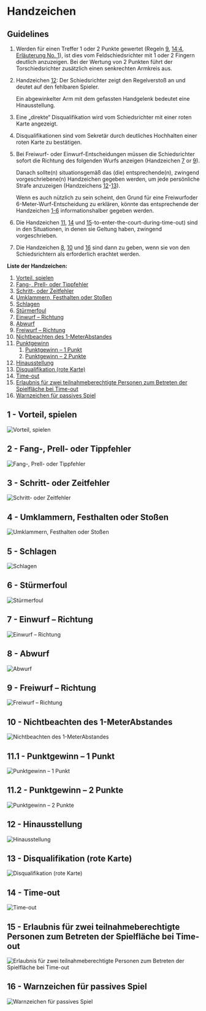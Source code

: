 # Handzeichen

## Guidelines

1. Werden für einen Treffer 1 oder 2 Punkte gewertet (Regeln [9](#9:1), [14:4](#14:4), [Erläuterung No. 1](#1.-wertung-der-punkte)), ist dies vom Feldschiedsrichter mit 1 oder 2 Fingern deutlich
anzuzeigen. Bei der Wertung von 2 Punkten führt der
Torschiedsrichter zusätzlich einen senkrechten Armkreis aus.
2. Handzeichen [12](#12---hinausstellung): Der Schiedsrichter zeigt den Regelverstoß an und
deutet auf den fehlbaren Spieler.

   Ein abgewinkelter Arm mit dem gefassten Handgelenk bedeutet eine
Hinausstellung.
3. Eine „direkte“ Disqualifikation wird vom Schiedsrichter mit einer roten
Karte angezeigt.
4. Disqualifikationen sind vom Sekretär durch deutliches Hochhalten
einer roten Karte zu bestätigen.
5. Bei Freiwurf- oder Einwurf-Entscheidungen müssen die
Schiedsrichter sofort die Richtung des folgenden Wurfs anzeigen (Handzeichen
[7](#7---einwurf-–-richtung) or [9](#9---freiwurf-–-richtung)).

   Danach sollte(n) situationsgemäß das (die) entsprechende(n),
zwingend vorgeschriebene(n) Handzeichen gegeben werden, um
jede persönliche Strafe anzuzeigen (Handzeichens
[12](#12---hinausstellung)-[13](#13---disqualifikation)).
 
   Wenn es auch nützlich zu sein scheint, den Grund für eine Freiwurfoder 6-Meter-Wurf-Entscheidung zu erklären, könnte das
entsprechende der Handzeichen [1-6](#1---vorteil-spielen) informationshalber gegeben werden.
6. Die Handzeichen [11](#11.1---punktgewinn-–-1-punkt), [14](#14---time-out) und [15](#15---erlaubnis-für-zwei-teilnahmeberechtigte-personen-zum-betreten-der-spielfläche-bei-time-out)-to-enter-the-court-during-time-out) sind in den Situationen, in denen sie
Geltung haben, zwingend vorgeschrieben.
7. Die Handzeichen [8](#8---abwurf), [10](#10---nichtbeachten-des-1-meterabstandes) und [16](#16---warnzeichen-für-passives-spiel) sind dann zu geben, wenn sie von den
Schiedsrichtern als erforderlich erachtet werden.

**Liste der Handzeichen:**

1. [Vorteil, spielen](#1---vorteil-spielen)
2. [Fang-, Prell- oder Tippfehler](#2---fang--prell--oder-tippfehler)
3. [Schritt- oder Zeitfehler](#3---schritt--oder-zeitfehler)
4. [Umklammern, Festhalten oder Stoßen](#4---umklammern-festhalten-oder-stoßen)
5. [Schlagen](#5---schlagen)
6. [Stürmerfoul](#6---stürmerfoul)
7. [Einwurf – Richtung](#7---einwurf-–-richtung)
8. [Abwurf](#8---abwurf)
9. [Freiwurf – Richtung](#9---freiwurf-–-richtung)
10. [Nichtbeachten des 1-MeterAbstandes](#10---nichtbeachten-des-1-meterabstandes)
11. [Punktgewinn](#11.1---punktgewinn-–-1-punkt)
    1. [Punktgewinn – 1 Punkt](#11.1---punktgewinn-–-1-punkt)
    2. [Punktgewinn – 2 Punkte](#11.2---punktgewinn-–-2-punkte)
12. [Hinausstellung](#12---hinausstellung)
13. [Disqualifikation (rote Karte)](#13---disqualifikation)
14. [Time-out](#14---time-out)
15. [Erlaubnis für zwei teilnahmeberechtigte Personen zum Betreten der Spielfläche bei Time-out](#15---erlaubnis-für-zwei-teilnahmeberechtigte-personen-zum-betreten-der-spielfläche-bei-time-out)
16. [Warnzeichen für passives Spiel](#16---warnzeichen-für-passives-spiel)

## 1 - Vorteil, spielen

![Vorteil, spielen](../diagrams/signal1.png)

## 2 - Fang-, Prell- oder Tippfehler

![Fang-, Prell- oder Tippfehler](../diagrams/signal2.png)

## 3 - Schritt- oder Zeitfehler

![Schritt- oder Zeitfehler](../diagrams/signal3.png)

## 4 - Umklammern, Festhalten oder Stoßen

![Umklammern, Festhalten oder Stoßen](../diagrams/signal4.png)

## 5 - Schlagen

![Schlagen](../diagrams/signal5.png)

## 6 - Stürmerfoul

![Stürmerfoul](../diagrams/signal6.png)

## 7 - Einwurf – Richtung

![Einwurf – Richtung](../diagrams/signal7.png)

## 8 - Abwurf

![Abwurf](../diagrams/signal8.png)

## 9 - Freiwurf – Richtung

![Freiwurf – Richtung](../diagrams/signal9.png)

## 10 - Nichtbeachten des 1-MeterAbstandes

![Nichtbeachten des 1-MeterAbstandes](../diagrams/signal10.png)

## 11.1 - Punktgewinn – 1 Punkt

![Punktgewinn – 1 Punkt](../diagrams/signal111.png)

## 11.2 - Punktgewinn – 2 Punkte

![Punktgewinn – 2 Punkte](../diagrams/signal112.png)

## 12 - Hinausstellung

![Hinausstellung](../diagrams/signal12.png)

## 13 - Disqualifikation (rote Karte)

![Disqualifikation (rote Karte)](../diagrams/signal13.png)

## 14 - Time-out

![Time-out](../diagrams/signal14.png)

## 15 - Erlaubnis für zwei teilnahmeberechtigte Personen zum Betreten der Spielfläche bei Time-out

![Erlaubnis für zwei teilnahmeberechtigte Personen zum Betreten der Spielfläche bei Time-out](../diagrams/signal15.png)

## 16 - Warnzeichen für passives Spiel

![Warnzeichen für passives Spiel](../diagrams/signal16.png)
